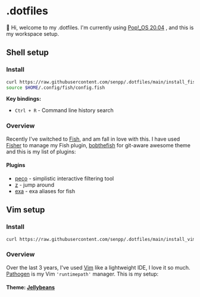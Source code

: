 # .dotfiles

👋 Hi, welcome to my .dotfiles. I'm currently using [Pop!\_OS 20.04](https://pop.system76.com/) , and this is my workspace setup.

## Shell setup

### Install

```bash
curl https://raw.githubusercontent.com/senpp/.dotfiles/main/install_fish.sh | sh
source $HOME/.config/fish/config.fish
```

**Key bindings:**

- `Ctrl + R` - Command line history search

### Overview

Recently I've switched to [Fish](https://fishshell.com/), and am fall in love with this. I have used [Fisher](https://github.com/jorgebucaran/fisher) to manage my Fish plugin, [bobthefish](https://github.com/oh-my-fish/theme-bobthefish) for git-aware awesome theme and this is my list of plugins:

#### **Plugins**

- [peco](https://github.com/peco/peco) - simplistic interactive filtering tool
- [z](https://github.com/rupa/z) - jump around
- [exa](https://github.com/gazorby/fish-exa) - exa aliases for fish

## Vim setup

### Install

```bash
curl https://raw.githubusercontent.com/senpp/.dotfiles/main/install_vim.sh | sh
```

### Overview

Over the last 3 years, I've used [Vim](https://www.vim.org) like a lightweight IDE, I love it so much. [Pathogen](https://github.com/tpope/vim-pathogen) is my Vim `'runtimepath'` manager. This is my setup:

#### Theme: [Jellybeans](https://github.com/nanotech/jellybeans.vim)

